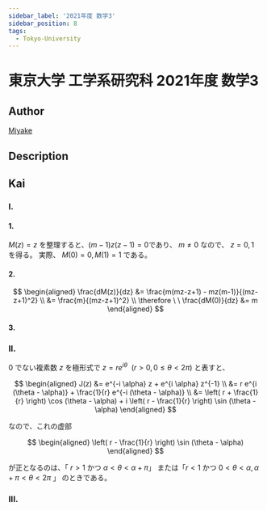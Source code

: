 ```yaml
---
sidebar_label: '2021年度 数学3'
sidebar_position: 8
tags:
  - Tokyo-University
---
```


# 東京大学 工学系研究科 2021年度 数学3

## **Author**
[Miyake](https://miyake.github.io/exams/index.html)

## **Description**

## **Kai**
### I.
#### 1.
$M(z)=z$ を整理すると、$(m-1)z(z-1)=0$であり、 $m \ne 0$ なので、 $z=0,1$ を得る。
実際、 $M(0)=0, M(1)=1$ である。

#### 2.

$$
\begin{aligned}
\frac{dM(z)}{dz}
&= \frac{m(mz-z+1) - mz(m-1)}{(mz-z+1)^2}
\\
&= \frac{m}{(mz-z+1)^2}
\\
\therefore \ \ 
\frac{dM(0)}{dz} &= m
\end{aligned}
$$

#### 3.

### II.
$0$ でない複素数 $z$ を極形式で $z=re^{i \theta} \ \ (r \gt 0, 0 \leq \theta \lt 2 \pi)$
と表すと、

$$
\begin{aligned}
J(z)
&= e^{-i \alpha} z + e^{i \alpha} z^{-1}
\\
&= r e^{i (\theta - \alpha)} + \frac{1}{r} e^{-i (\theta - \alpha)}
\\
&= \left( r + \frac{1}{r} \right) \cos (\theta - \alpha) + i \left( r - \frac{1}{r} \right) \sin (\theta - \alpha)
\end{aligned}
$$

なので、これの虚部

$$
\begin{aligned}
\left( r - \frac{1}{r} \right) \sin (\theta - \alpha)
\end{aligned}
$$

が正となるのは、「 $r \gt 1$ かつ $\alpha \lt \theta \lt \alpha + \pi$」
または「$r \lt 1$ かつ $0 \lt \theta \lt \alpha, \alpha + \pi \lt \theta \lt 2 \pi$ 」
のときである。

### III.